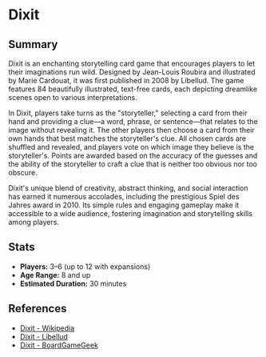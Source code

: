 # Dixit

## Summary

Dixit is an enchanting storytelling card game that encourages players to let their imaginations run wild. Designed by Jean-Louis Roubira and illustrated by Marie Cardouat, it was first published in 2008 by Libellud. The game features 84 beautifully illustrated, text-free cards, each depicting dreamlike scenes open to various interpretations.

In Dixit, players take turns as the "storyteller," selecting a card from their hand and providing a clue—a word, phrase, or sentence—that relates to the image without revealing it. The other players then choose a card from their own hands that best matches the storyteller's clue. All chosen cards are shuffled and revealed, and players vote on which image they believe is the storyteller's. Points are awarded based on the accuracy of the guesses and the ability of the storyteller to craft a clue that is neither too obvious nor too obscure.

Dixit's unique blend of creativity, abstract thinking, and social interaction has earned it numerous accolades, including the prestigious Spiel des Jahres award in 2010. Its simple rules and engaging gameplay make it accessible to a wide audience, fostering imagination and storytelling skills among players.

## Stats

- **Players:** 3–6 (up to 12 with expansions)
- **Age Range:** 8 and up
- **Estimated Duration:** 30 minutes

## References

- [Dixit - Wikipedia](https://en.wikipedia.org/wiki/Dixit_(board_game))
- [Dixit - Libellud](https://www.libellud.com/en/our-games/dixit/)
- [Dixit - BoardGameGeek](https://boardgamegeek.com/boardgame/39856/dixit)
